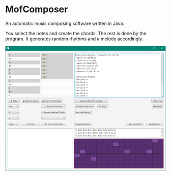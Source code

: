 # MofComposer
An automatic music composing software written in Java.

You select the notes and create the chords. The rest is done by the program. It generates random rhythms and a melody accordingly.

![Screenshot of MofComposer](mofcomposer.PNG)
